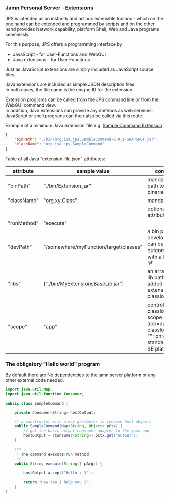### Jamn Personal Server - Extensions
JPS is intended as an instantly and ad hoc extensible toolbox - which on the one hand can be extended and programmed by scripts and on the other hand provides Network capability, platform Shell, Web and Java programs seamlessly.

For this purpose, JPS offers a programming interface by

* JavaScript - for User-Functions and WebGUI
* Java extensions - for User-Functions

Just as JavaScript extensions are simply included as JavaScript source files.

Java extensions are included as simple JSON description files.<br>In both cases, the file name is the unique ID for the extension.

Extension programs can be called from the JPS command line or from the WebGUI command view.<br>In addition, Java extensions can provide any methods as web services. JavaScript or shell programs can then also be called via this route.

Example of a minimum Java extension file e.g. [Sample Command Extension](https://github.com/integrating-architecture/JamnServer/blob/master/sample/org.isa.jps.SampleCommand/src/main/java/org/isa/jps/SampleCommand.java)

```json
{
    "binPath": "./bin/org.isa.jps.SampleCommand-0.0.1-SNAPSHOT.jar",
    "className": "org.isa.jps.SampleCommand"
}
```

Table of all Java "extension-file.json" attributes:

|attribute|sample value|comment|
|---|---|---|
|"binPath"|"./bin/Extension.jar"|mandatory - path to the java binaries|
|"className"|"org.xy.Class"|mandatory|
|||optional attributes|
|"runMethod"|"execute"| |
|"devPath"|"/somewhere/myFunction/target/classes"|a bin path for development, can be outcommented with a leading '#'|
|"libs"|["./bin/MyExtensionsBaseLib.jar"]|an array of jar lib pathes added to the extension classloader|
|"scope"|"app"|controls the classloader scope - app=application classloader, ""=only standard java SE platform|


### The obligatory "Hello world" program
By default there are No dependencies to the jamn server platform or any other external code needed.

```java
import java.util.Map;
import java.util.function.Consumer;

public class SampleCommand {

    private Consumer<String> hostOutput;

    // a constructor with a map parameter to receive host objects
    public SampleCommand(Map<String, Object> pCtx) {
        // get the basic output consumer adapter to the jamn app
        hostOutput = (Consumer<String>) pCtx.get("output");
    }

    /**
     * The command execute/run method
     */
    public String execute(String[] pArgs) {
		
		hostOutput.accept("Hello :-)");
        
		return "How can I help you ?";
    }
}
```



